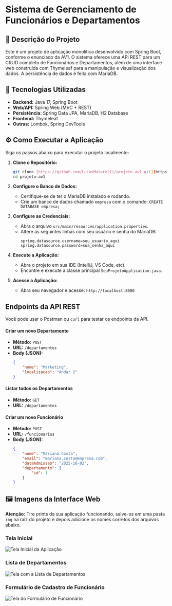 # Sistema de Gerenciamento de Funcionários e Departamentos

## 📝 Descrição do Projeto

Este é um projeto de aplicação monolítica desenvolvido com Spring Boot, conforme o enunciado da AV1. O sistema oferece uma API REST para um CRUD completo de Funcionários e Departamentos, além de uma interface web construída com Thymeleaf para a manipulação e visualização dos dados. A persistência de dados é feita com MariaDB.

## 🚀 Tecnologias Utilizadas

* **Backend:** Java 17, Spring Boot
* **Web/API:** Spring Web (MVC + REST)
* **Persistência:** Spring Data JPA, MariaDB, H2 Database
* **Frontend:** Thymeleaf
* **Outras:** Lombok, Spring DevTools

## ⚙️ Como Executar a Aplicação

Siga os passos abaixo para executar o projeto localmente:

1.  **Clone o Repositório:**
    ```bash
    git clone [https://github.com/LucasMatarelli/projeto-av1.git](https://github.com/LucasMatarelli/projeto-av1.git)
    cd projeto-av1
    ```

2.  **Configure o Banco de Dados:**
    * Certifique-se de ter o MariaDB instalado e rodando.
    * Crie um banco de dados chamado `empresa` com o comando: `CREATE DATABASE empresa;`

3.  **Configure as Credenciais:**
    * Abra o arquivo `src/main/resources/application.properties`.
    * Altere as seguintes linhas com seu usuário e senha do MariaDB:
        ```properties
        spring.datasource.username=seu_usuario_aqui
        spring.datasource.password=sua_senha_aqui
        ```

4.  **Execute a Aplicação:**
    * Abra o projeto em sua IDE (IntelliJ, VS Code, etc).
    * Encontre e execute a classe principal `SeuProjetoApplication.java`.

5.  **Acesse a Aplicação:**
    * Abra seu navegador e acesse: `http://localhost:8080`

## Endpoints da API REST

Você pode usar o Postman ou `curl` para testar os endpoints da API.

#### **Criar um novo Departamento**
* **Método:** `POST`
* **URL:** `/departamentos`
* **Body (JSON):**
    ```json
    {
        "nome": "Marketing",
        "localizacao": "Andar 2"
    }
    ```

#### **Listar todos os Departamentos**
* **Método:** `GET`
* **URL:** `/departamentos`

#### **Criar um novo Funcionário**
* **Método:** `POST`
* **URL:** `/funcionarios`
* **Body (JSON):**
    ```json
    {
        "nome": "Mariana Costa",
        "email": "mariana.costa@empresa.com",
        "dataAdmissao": "2025-10-02",
        "departamento": {
            "id": 1
        }
    }
    ```

## 🖼️ Imagens da Interface Web

**Atenção:** Tire prints da sua aplicação funcionando, salve-os em uma pasta `img` na raiz do projeto e depois adicione os nomes corretos dos arquivos abaixo.

### Tela Inicial
![Tela Inicial da Aplicação](img/tela-inicial.png)

### Lista de Departamentos
![Tela com a Lista de Departamentos](img/lista-departamentos.png)

### Formulário de Cadastro de Funcionário
![Tela do Formulário de Funcionário](img/form-funcionario.png)

